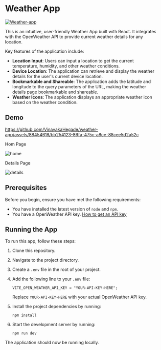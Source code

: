 # Weather App
[![Weather-app](https://img.shields.io/badge/Tryit-(here)-blue.svg)](https://v-weather.vercel.app)

This is an intuitive, user-friendly Weather App built with React. It integrates with the OpenWeather API to provide current weather details for any location.

Key features of the application include:

- **Location Input**: Users can input a location to get the current temperature, humidity, and other weather conditions.
- **Device Location**: The application can retrieve and display the weather details for the user's current device location.
- **Bookmarkable and Shareable**: The application adds the latitude and longitude to the query parameters of the URL, making the weather details page bookmarkable and shareable.
- **Weather Icons**: The application displays an appropriate weather icon based on the weather condition.

## Demo

https://github.com/VinayakaHegade/weather-app/assets/88454618/bb254123-86fa-475c-a8ce-88cee5d2a52c

Hom Page

![home](https://github.com/VinayakaHegade/weather-app/assets/88454618/bcf359cf-0767-41c0-9a50-e41b24044369)

Details Page

![details](https://github.com/VinayakaHegade/weather-app/assets/88454618/4273f675-90ea-40a3-916e-22c8f44aba78)

## Prerequisites

Before you begin, ensure you have met the following requirements:

* You have installed the latest version of `node` and `npm`.
* You have a OpenWeather API key. [How to get an API key](https://openweathermap.org/faq#:~:text=How%20to%20get%20an%20API%20key)

## Running the App

To run this app, follow these steps:

1. Clone this repository.
2. Navigate to the project directory.
3. Create a `.env` file in the root of your project.
4. Add the following line to your `.env` file:

    ```
    VITE_OPEN_WEATHER_API_KEY = "YOUR-API-KEY-HERE";
    ```

    Replace `YOUR-API-KEY-HERE` with your actual OpenWeather API key.

5. Install the project dependencies by running:

    ```
    npm install
    ```

6. Start the development server by running:

    ```
    npm run dev
    ```

The application should now be running locally.
